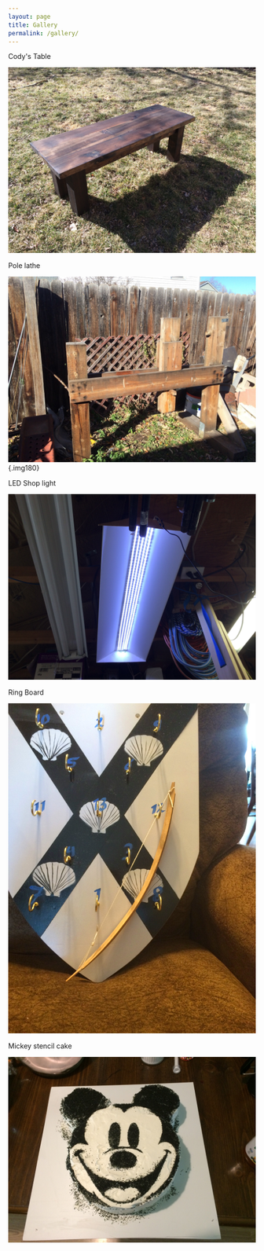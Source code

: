 ```yaml
---
layout: page
title: Gallery
permalink: /gallery/
---
```


Cody's Table


![Cody's Table](/pictures/CodyCoffeeFinal.jpg)


Pole lathe


![Pole Lathe](/pictures/lathe.jpg){.img180}


LED Shop light


![Shop light](/pictures/shoplight1.jpg)


Ring Board


![Ring Board](/pictures/ringboard2.jpg)


Mickey stencil cake


![Mickey cake](/pictures/mickeycake180.jpg)

